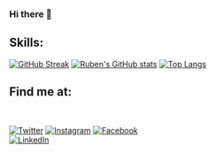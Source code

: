 ### Hi there 👋

## Skills:

[![GitHub Streak](https://streak-stats.demolab.com?user=RubenJTL&theme=discord-old-blurple&hide_border=true&date_format=M%20j%5B%2C%20Y%5D&mode=weekly&background=45%2C4773B8BB%2C171C22)](https://git.io/streak-stats)
[![Ruben's GitHub stats](https://github-readme-stats.vercel.app/api?username=RubenJTL&count_private=true&show_icons=true&theme=discord_old_blurple&hide_border=true&bg_color=45,2C446D,171C22)](https://github.com/anuraghazra/github-readme-stats)
[![Top Langs](https://github-readme-stats.vercel.app/api/top-langs/?username=RubenJTL&count_private=true&langs_count=8&layout=compact&theme=discord_old_blurple&hide_border=true&bg_color=45,2C446D,171C22)](https://github.com/anuraghazra/github-readme-stats)

## Find me at:

</br>

[![Twitter](https://img.shields.io/badge/Twitter-@ruben-1DA1F2?style=for-the-badge&logo=twitter&logoColor=white&labelColor=101010)](https://twitter.com/ruben_torres03)
[![Instagram](https://img.shields.io/badge/Instagram-@ruben-E4405F?style=for-the-badge&logo=instagram&logoColor=white&labelColor=101010)](https://www.instagram.com/rubenjtl15)
[![Facebook](https://img.shields.io/badge/Facebook-@ruben-1877F2?style=for-the-badge&logo=facebook&logoColor=white&labelColor=101010)](https://www.facebook.com/jesus.torres.12979)
</br>
[![LinkedIn](https://img.shields.io/badge/LinkedIn-Ruben-0077B5?style=for-the-badge&logo=linkedin&logoColor=white&labelColor=101010)](https://www.linkedin.com/in/ruben-torres-lima-710a88193)


<!--
**RubenJTL/RubenJTL** is a ✨ _special_ ✨ repository because its `README.md` (this file) appears on your GitHub profile.

Here are some ideas to get you started:

- 🔭 I’m currently working on ...
- 🌱 I’m currently learning ...
- 👯 I’m looking to collaborate on ...
- 🤔 I’m looking for help with ...
- 💬 Ask me about ...
- 📫 How to reach me: ...
- 😄 Pronouns: ...
- ⚡ Fun fact: ...
-->

